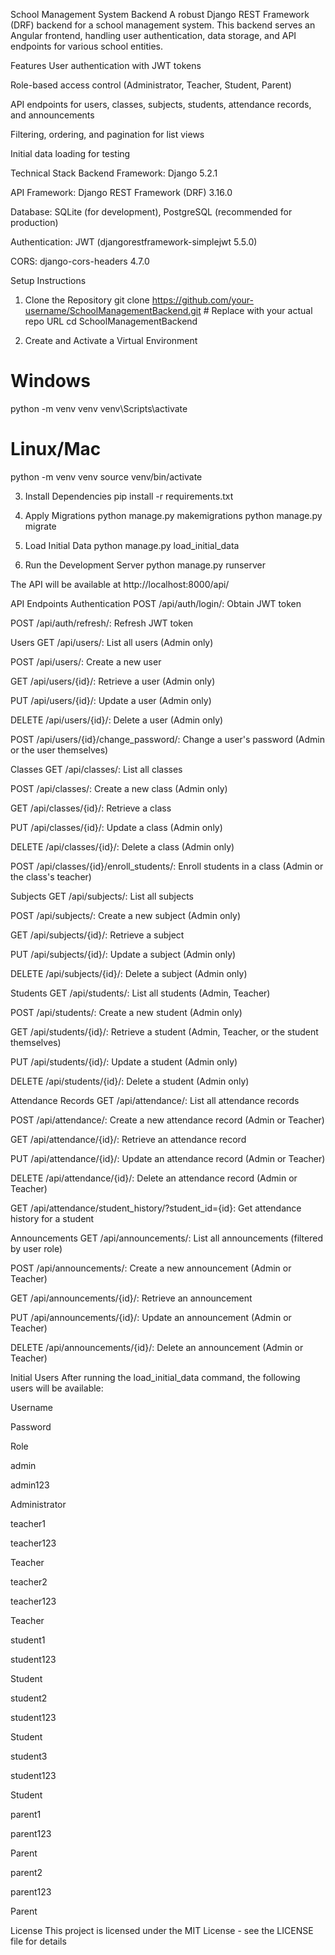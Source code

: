 School Management System Backend
A robust Django REST Framework (DRF) backend for a school management system. This backend serves an Angular frontend, handling user authentication, data storage, and API endpoints for various school entities.

Features
User authentication with JWT tokens

Role-based access control (Administrator, Teacher, Student, Parent)

API endpoints for users, classes, subjects, students, attendance records, and announcements

Filtering, ordering, and pagination for list views

Initial data loading for testing

Technical Stack
Backend Framework: Django 5.2.1

API Framework: Django REST Framework (DRF) 3.16.0

Database: SQLite (for development), PostgreSQL (recommended for production)

Authentication: JWT (djangorestframework-simplejwt 5.5.0)

CORS: django-cors-headers 4.7.0

Setup Instructions
1. Clone the Repository
git clone https://github.com/your-username/SchoolManagementBackend.git # Replace with your actual repo URL
cd SchoolManagementBackend

2. Create and Activate a Virtual Environment
# Windows
python -m venv venv
venv\Scripts\activate

# Linux/Mac
python -m venv venv
source venv/bin/activate

3. Install Dependencies
pip install -r requirements.txt

4. Apply Migrations
python manage.py makemigrations
python manage.py migrate

5. Load Initial Data
python manage.py load_initial_data

6. Run the Development Server
python manage.py runserver

The API will be available at http://localhost:8000/api/

API Endpoints
Authentication
POST /api/auth/login/: Obtain JWT token

POST /api/auth/refresh/: Refresh JWT token

Users
GET /api/users/: List all users (Admin only)

POST /api/users/: Create a new user

GET /api/users/{id}/: Retrieve a user (Admin only)

PUT /api/users/{id}/: Update a user (Admin only)

DELETE /api/users/{id}/: Delete a user (Admin only)

POST /api/users/{id}/change_password/: Change a user's password (Admin or the user themselves)

Classes
GET /api/classes/: List all classes

POST /api/classes/: Create a new class (Admin only)

GET /api/classes/{id}/: Retrieve a class

PUT /api/classes/{id}/: Update a class (Admin only)

DELETE /api/classes/{id}/: Delete a class (Admin only)

POST /api/classes/{id}/enroll_students/: Enroll students in a class (Admin or the class's teacher)

Subjects
GET /api/subjects/: List all subjects

POST /api/subjects/: Create a new subject (Admin only)

GET /api/subjects/{id}/: Retrieve a subject

PUT /api/subjects/{id}/: Update a subject (Admin only)

DELETE /api/subjects/{id}/: Delete a subject (Admin only)

Students
GET /api/students/: List all students (Admin, Teacher)

POST /api/students/: Create a new student (Admin only)

GET /api/students/{id}/: Retrieve a student (Admin, Teacher, or the student themselves)

PUT /api/students/{id}/: Update a student (Admin only)

DELETE /api/students/{id}/: Delete a student (Admin only)

Attendance Records
GET /api/attendance/: List all attendance records

POST /api/attendance/: Create a new attendance record (Admin or Teacher)

GET /api/attendance/{id}/: Retrieve an attendance record

PUT /api/attendance/{id}/: Update an attendance record (Admin or Teacher)

DELETE /api/attendance/{id}/: Delete an attendance record (Admin or Teacher)

GET /api/attendance/student_history/?student_id={id}: Get attendance history for a student

Announcements
GET /api/announcements/: List all announcements (filtered by user role)

POST /api/announcements/: Create a new announcement (Admin or Teacher)

GET /api/announcements/{id}/: Retrieve an announcement

PUT /api/announcements/{id}/: Update an announcement (Admin or Teacher)

DELETE /api/announcements/{id}/: Delete an announcement (Admin or Teacher)

Initial Users
After running the load_initial_data command, the following users will be available:

Username

Password

Role

admin

admin123

Administrator

teacher1

teacher123

Teacher

teacher2

teacher123

Teacher

student1

student123

Student

student2

student123

Student

student3

student123

Student

parent1

parent123

Parent

parent2

parent123

Parent

License
This project is licensed under the MIT License - see the LICENSE file for details
